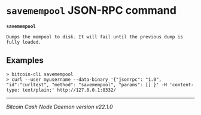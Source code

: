 `savemempool` JSON-RPC command
==============================

**`savemempool`**

```
Dumps the mempool to disk. It will fail until the previous dump is fully loaded.
```

Examples
--------

```
> bitcoin-cli savemempool
> curl --user myusername --data-binary '{"jsonrpc": "1.0", "id":"curltest", "method": "savemempool", "params": [] }' -H 'content-type: text/plain;' http://127.0.0.1:8332/
```

***

*Bitcoin Cash Node Daemon version v22.1.0*
